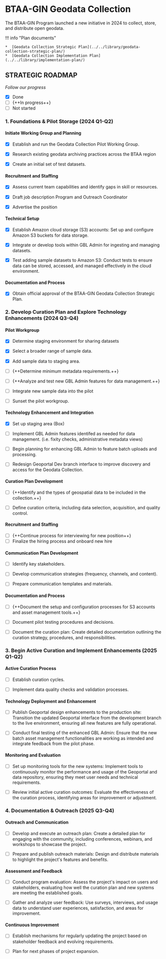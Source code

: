 # BTAA-GIN Geodata Collection

The BTAA-GIN Program launched a new initiative in 2024 to collect, store, and distribute open geodata. 

!!! info "Plan documents"

	*  [Geodata Collection Strategic Plan](../../library/geodata-collection-strategic-plan/)
	*  [Geodata Collection Implementation Plan](../../library/implementation-plan/)
	

## STRATEGIC ROADMAP

*Follow our progress*

- [x] Done
- [ ] {++In progress++}
- [ ] Not started

### 1. Foundations & Pilot Storage (2024 Q1-Q2)

#### Initiate Working Group and Planning

- [x] Establish and run the Geodata Collection Pilot Working Group.

- [x] Research existing geodata archiving practices across the BTAA region

- [x] Create an initial set of test datasets.

#### Recruitment and Staffing

- [x] Assess current team capabilities and identify gaps in skill or resources.

- [x] Draft job description Program and Outreach Coordinator

- [x] Advertise the position


#### Technical Setup

- [x] Establish Amazon cloud storage (S3) accounts: Set up and configure Amazon S3 buckets for data storage.

- [x] Integrate or develop tools within GBL Admin for ingesting and managing datasets.

- [x] Test adding sample datasets to Amazon S3: Conduct tests to ensure data can be stored, accessed, and managed effectively in the cloud environment.

#### Documentation and Process

- [x] Obtain official approval of the BTAA-GIN Geodata Collection Strategic Plan.


### 2. Develop Curation Plan and Explore Technology Enhancements (2024 Q3-Q4)

#### Pilot Workgroup

- [x] Determine staging environment for sharing datasets

- [x] Select a broader range of sample data.

- [x] Add sample data to staging area.

- [ ] {++Determine minimum metadata requirements.++}

- [ ] {++Analyze and test new GBL Admin features for data management.++}

- [ ] Integrate new sample data into the pilot

- [ ] Sunset the pilot workgroup.


#### Technology Enhancement and Integration

- [x] Set up staging area (Box)

- [ ] Implement GBL Admin features identifed as needed for data management. (i.e. fixity checks, administrative metadata views)

- [ ] Begin planning for enhancing GBL Admin to feature batch uploads and processing.

- [ ] Redesign Geoportal Dev branch interface to improve discovery and access for the Geodata Collection.


#### Curation Plan Development

- [ ] {++Identify and the types of geospatial data to be included in the collection.++}

- [ ] Define curation criteria, including data selection, acquisition, and quality control.

#### Recruitment and Staffing

- [ ] {++Continue process for interviewing for new position++}
- [ ] Finalize the hiring process and onboard new hire

#### Communication Plan Development

- [ ] Identify key stakeholders.

- [ ] Develop communication strategies (frequency, channels, and content).

- [ ] Prepare communication templates and materials.

#### Documentation and Process

- [ ] {++Document the setup and configuration processes for S3 accounts and asset management tools.++}

- [ ] Document pilot testing procedures and decisions.

- [ ] Document the curation plan: Create detailed documentation outlining the curation strategy, procedures, and responsibilities.


### 3. Begin Active Curation and Implement Enhancements (2025 Q1-Q2)

#### Active Curation Process

- [ ] Establish curation cycles.

- [ ] Implement data quality checks and validation processes.

#### Technology Deployment and Enhancement

- [ ] Publish Geoportal design enhancements to the production site: Transition the updated Geoportal interface from the development branch to the live environment, ensuring all new features are fully operational.

- [ ] Conduct final testing of the enhanced GBL Admin: Ensure that the new batch asset management functionalities are working as intended and integrate feedback from the pilot phase.

#### Monitoring and Evaluation

- [ ] Set up monitoring tools for the new systems: Implement tools to continuously monitor the performance and usage of the Geoportal and data repository, ensuring they meet user needs and technical requirements.

- [ ] Review initial active curation outcomes: Evaluate the effectiveness of the curation process, identifying areas for improvement or adjustment.

### 4. Documentation & Outreach (2025 Q3-Q4)

#### Outreach and Communication

- [ ] Develop and execute an outreach plan: Create a detailed plan for engaging with the community, including conferences, webinars, and workshops to showcase the project.

- [ ] Prepare and publish outreach materials: Design and distribute materials to highlight the project's features and benefits.

#### Assessment and Feedback

- [ ] Conduct program evaluation: Assess the project's impact on users and stakeholders, evaluating how well the curation plan and new systems are meeting the established goals.

- [ ] Gather and analyze user feedback: Use surveys, interviews, and usage data to understand user experiences, satisfaction, and areas for improvement.

#### Continuous Improvement

- [ ] Establish mechanisms for regularly updating the project based on stakeholder feedback and evolving requirements.

- [ ] Plan for next phases of project expansion.